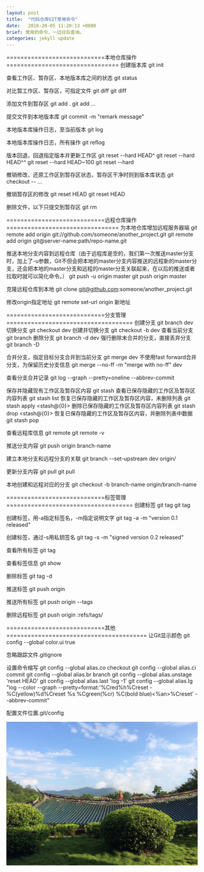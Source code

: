 ```yaml
---
layout: post
title:  "代码仓库GIT常用命令"
date:   2016-20-05 11:20:13 +0800
brief: 常用的命令，一边日后查询。
categories: jekyll update
---
```


============================本地仓库操作================================
创建版本库
git init

查看工作区、暂存区、本地版本库之间的状态
git status

对比暂工作区、暂存区，可指定文件
git diff
git diff <file>

添加文件到暂存区
git add .
git add <file>...

提交文件到本地版本库
git commit -m "remark message"

本地版本库操作日志，至当前版本
git log

本地版本库操作日志，所有操作
git reflog

版本回退，回退指定版本并更新工作区
git reset --hard HEAD^
git reset --hard HEAD^^
git reset --hard HEAD~100
git reset --hard <commit id>

撤销修改，还原工作区到暂存区状态，暂存区干净时则到版本库状态
git checkout -- <file>...

撤销暂存区的修改
git reset HEAD
git reset HEAD <file>

删除文件，以下只提交到暂存区
git rm <file>

============================远程仓库操作================================
为本地仓库增加远程服务器端
git remote add origin git://github.com/someone/another_project.git
git remote add origin git@server-name:path/repo-name.git

推送本地分支内容到远程仓库（由于远程库是空的，我们第一次推送master分支时，加上了-u参数，Git不但会把本地的master分支内容推送的远程新的master分支，还会把本地的master分支和远程的master分支关联起来，在以后的推送或者拉取时就可以简化命令。）
git push -u origin master
git push origin master

克隆远程仓库到本地
git clone git@github.com:someone/another_project.git

修改origin指定地址
git remote set-url origin 新地址

============================分支管理====================================
创建分支
git branch dev
切换分支
git checkout dev
创建并切换分支
git checkout -b dev
查看当前分支
git branch
删除分支
git branch -d dev
强行删除未合并的分支，直接丢弃分支
git branch -D <name>

合并分支，指定目标分支合并到当前分支
git merge dev
不使用fast forward合并分支，为保留历史分支信息
git merge --no-ff -m "merge with no-ff" dev

查看分支合并记录
git log --graph --pretty=oneline --abbrev-commit

保存并隐藏现有工作区及暂存区内容
git stash
查看已保存隐藏的工作区及暂存区内容列表
git stash list
恢复已保存隐藏的工作区及暂存区内容，未删除列表
git stash apply <stash@{0}>
删除已保存隐藏的工作区及暂存区内容列表
git stash drop <stash@{0}>
恢复已保存隐藏的工作区及暂存区内容，并删除列表中数据
git stash pop

查看远程库信息
git remote
git remote -v

推送分支内容
git push origin branch-name

建立本地分支和远程分支的关联
git branch --set-upstream dev origin/<branch>

更新分支内容
git pull
git pull <remote> <branch>

本地创建和远程对应的分支
git checkout -b branch-name origin/branch-name

============================标签管理====================================
创建标签
git tag <tagname>
git tag <tagname> <commit id>

创建标签，用-a指定标签名，-m指定说明文字
git tag -a <tagname> -m "version 0.1 released" <commit id>

创建标签，通过-s用私钥签名
git tag -s <tagname> -m "signed version 0.2 released" <commit id>

查看所有标签
git tag

查看标签信息
git show <tagname>

删除标签
git tag -d <tagname>

推送标签
git push origin <tagname>

推送所有标签
git push origin --tags

删除远程标签
git push origin :refs/tags/<tagname>

============================其他========================================
让Git显示颜色
git config --global color.ui true

忽略跟踪文件.gitignore

设置命令缩写
git config --global alias.co checkout
git config --global alias.ci commit
git config --global alias.br branch
git config --global alias.unstage 'reset HEAD'
git config --global alias.last 'log -1'
git config --global alias.lg "log --color --graph --pretty=format:'%Cred%h%Creset -%C(yellow)%d%Creset %s %Cgreen(%cr) %C(bold blue)<%an>%Creset' --abbrev-commit"

配置文件位置.git/config

<!-- ![有帮助的截图]({{ site.url }}/ress/123.jpg) -->

![有帮助的截图](/res/21.pic.jpg)